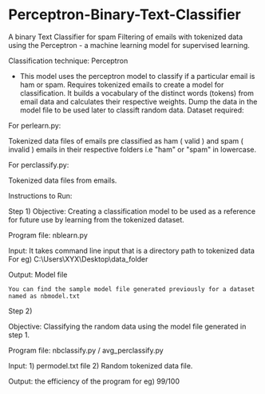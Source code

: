 # Perceptron-Binary-Text-Classifier
A binary Text Classifier for spam Filtering of emails with tokenized data using the Perceptron - a machine learning model for supervised learning.

Classification technique: Perceptron

- This model uses  the perceptron model to classify if a particular email is ham or spam. Requires tokenized emails to create a model for classification. It builds a vocabulary of the distinct words (tokens) from email data and calculates their respective weights. Dump the data in the model file to be used later to classift random data.
Dataset required:

For perlearn.py:

Tokenized data files of emails pre classified as ham ( valid ) and spam ( invalid ) emails in their respective folders i.e "ham" or "spam" in lowercase.

For perclassify.py:

Tokenized data files from emails.

Instructions to Run:

Step 1) Objective: Creating a classification model to be used as a reference for future use by learning from the tokenized dataset.

  Program file: nblearn.py

  Input: It takes command line input that is a directory path to tokenized data For eg) C:\Users\XYX\Desktop\data_folder

  Output: Model file

    You can find the sample model file generated previously for a dataset named as nbmodel.txt

Step 2)

  Objective: Classifying the random data using the model file generated in step 1.

  Program file: nbclassify.py / avg_perclassify.py

  Input: 1) permodel.txt file 2) Random tokenized data file.

  Output: the efficiency of the program for eg) 99/100

